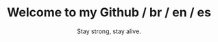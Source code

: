 <div align="center">
    <h1>Welcome to my Github / br / en / es</h1>
    Stay strong, stay alive.
</div>
